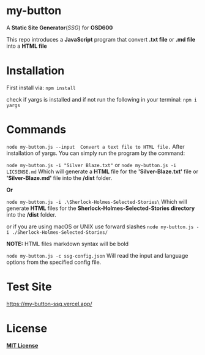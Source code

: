 # my-button

A __Static Site Generator__(_SSG_) for __OSD600__

This repo introduces a __JavaScript__ program that convert __.txt file__ or __.md file__ into a __HTML file__
# Installation 
First install via:
`npm install`

check if yargs is installed and if not run the following in your terminal:
`npm i yargs`
# Commands
`node my-button.js --input  Convert a text file to HTML file.`
After installation of yargs. You can simply run the program by the command:

`node my-button.js -i "Silver Blaze.txt"` or `node my-button.js -i LICSENSE.md`
Which will generate a __HTML__ file for the __'Silver-Blaze.txt'__ file or __'Silver-Blaze.md'__ file into the __/dist__ folder.

__Or__

`node my-button.js -i .\Sherlock-Holmes-Selected-Stories\` 
Which will generate __HTML__ files for the __Sherlock-Holmes-Selected-Stories directory__ into the __/dist__ folder.

or if you are using macOS or UNIX use forward slashes
`node my-button.js -i ./Sherlock-Holmes-Selected-Stories/`


**NOTE:** HTML files markdown syntax will be bold

`node my-button.js -c ssg-config.json` Will read the input and language options from the specified config file.

 # Test Site
 https://my-button-ssg.vercel.app/ 
 # License
 [__MIT License__](https://choosealicense.com/licenses/mit/)
 
